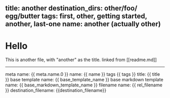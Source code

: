 title: another
destination_dirs: other/foo/
                  egg/butter
tags: first, other, getting started,
      another,
      last-one
name: another (actually other)
---
# Hello

This is another file, with "another" as the title. linked from [[readme.md]]

---

meta name: {{ meta.name.0 }}
name: {{ name }}
tags {{ tags }}
title: {{ title }}
base template name: {{ base_template_name }}
base markdown template name: {{ base_markdown_template_name }}
filename name: {{ rel_filename }}
destination_filename: {{destination_filename}}
